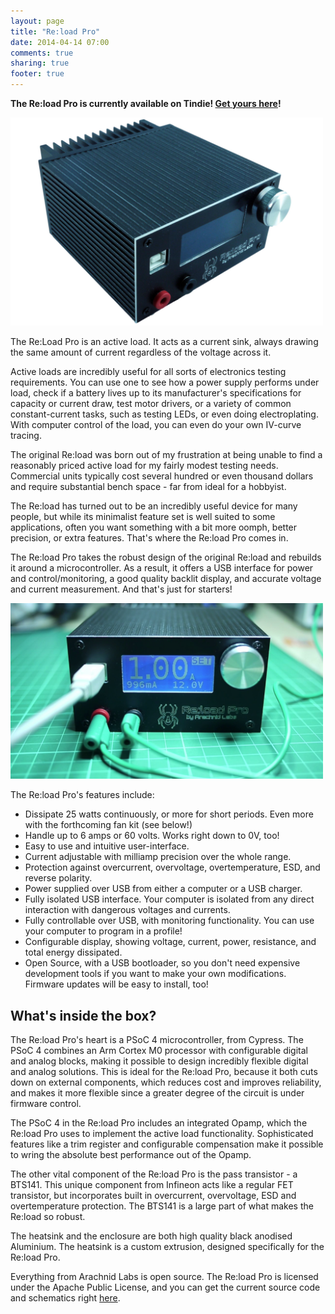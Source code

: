 ```yaml
---
layout: page
title: "Re:load Pro"
date: 2014-04-14 07:00
comments: true
sharing: true
footer: true
---
```

**The Re:load Pro is currently available on Tindie! [Get yours here](https://www.tindie.com/products/arachnidlabs/reload-pro/)!**

<img src="rlpro-side.jpg" width="500">

The Re:Load Pro is an active load. It acts as a current sink, always drawing the same amount of current regardless of the voltage across it.

Active loads are incredibly useful for all sorts of electronics testing requirements. You can use one to see how a power supply performs under load, check if a battery lives up to its manufacturer's specifications for capacity or current draw, test motor drivers, or a variety of common constant-current tasks, such as testing LEDs, or even doing electroplating. With computer control of the load, you can even do your own IV-curve tracing.

The original Re:load was born out of my frustration at being unable to find a reasonably priced active load for my fairly modest testing needs. Commercial units typically cost several hundred or even thousand dollars and require substantial bench space - far from ideal for a hobbyist.

The Re:load has turned out to be an incredibly useful device for many people, but while its minimalist feature set is well suited to some applications, often you want something with a bit more oomph, better precision, or extra features. That's where the Re:load Pro comes in.

The Re:load Pro takes the robust design of the original Re:load and rebuilds it around a microcontroller. As a result, it offers a USB interface for power and control/monitoring, a good quality backlit display, and accurate voltage and current measurement. And that's just for starters!

<img src="rlpro-action.png" width="500">

The Re:load Pro's features include:

 * Dissipate 25 watts continuously, or more for short periods. Even more with the forthcoming fan kit (see below!)
 * Handle up to 6 amps or 60 volts. Works right down to 0V, too!
 * Easy to use and intuitive user-interface.
 * Current adjustable with milliamp precision over the whole range.
 * Protection against overcurrent, overvoltage, overtemperature, ESD, and reverse polarity.
 * Power supplied over USB from either a computer or a USB charger.
 * Fully isolated USB interface. Your computer is isolated from any direct interaction with dangerous voltages and currents.
 * Fully controllable over USB, with monitoring functionality. You can use your computer to program in a profile!
 * Configurable display, showing voltage, current, power, resistance, and total energy dissipated.
 * Open Source, with a USB bootloader, so you don't need expensive development tools if you want to make your own modifications. Firmware updates will be easy to install, too!

## What's inside the box?

The Re:load Pro's heart is a PSoC 4 microcontroller, from Cypress. The PSoC 4 combines an Arm Cortex M0 processor with configurable digital and analog blocks, making it possible to design incredibly flexible digital and analog solutions. This is ideal for the Re:load Pro, because it both cuts down on external components, which reduces cost and improves reliability, and makes it more flexible since a greater degree of the circuit is under firmware control.

The PSoC 4 in the Re:load Pro includes an integrated Opamp, which the Re:load Pro uses to implement the active load functionality. Sophisticated features like a trim register and configurable compensation make it possible to wring the absolute best performance out of the Opamp.

The other vital component of the Re:load Pro is the pass transistor - a BTS141. This unique component from Infineon acts like a regular FET transistor, but incorporates built in overcurrent, overvoltage, ESD and overtemperature protection. The BTS141 is a large part of what makes the Re:load so robust.

The heatsink and the enclosure are both high quality black anodised Aluminium. The heatsink is a custom extrusion, designed specifically for the Re:load Pro.

Everything from Arachnid Labs is open source. The Re:load Pro is licensed under the Apache Public License, and you can get the current source code and schematics right [here](http://github.com/arachnidlabs/reload-pro/).
